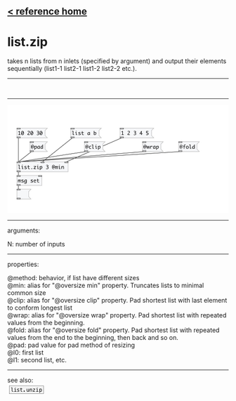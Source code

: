 [< reference home](index.html)
---

# list.zip


takes n lists from n inlets (specified by argument) and output their
            elements sequentially (list1-1 list2-1 list1-2 list2-2 etc.).

---

<br>


---


![example](examples/list.zip-example.jpg)

---
arguments:

N: number of inputs<br>

---
properties:

@method: 
            behavior, if list have different sizes<br>
@min: alias for &#34;@oversize min&#34; property. Truncates lists
            to minimal common size<br>
@clip: alias for &#34;@oversize clip&#34; property. Pad shortest
            list with last element to conform longest list<br>
@wrap: alias for &#34;@oversize wrap&#34; property. Pad shortest
            list with repeated values from the beginning.<br>
@fold: alias for &#34;@oversize fold&#34; property. Pad shortest
            list with repeated values from the end to the beginning, then back and so
            on.<br>
@pad: pad value for pad method of
            resizing<br>
@l0: first list<br>
@l1: second list, etc.<br>

---
see also:<br>
[![list.unzip](img/object_list.unzip.png)](list.unzip.html)
